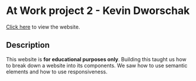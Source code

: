 # At Work project 2 - Kevin Dworschak

[Click here](https://pgmgent-atwork-1.github.io/opdracht-2-gentse-feesten-kefmaister/) to view the website.

## Description

This website is **for educational purposes only**. Building this taught us how to break down a website
into its components. We saw how to use semantic elements and how to use responsiveness.
